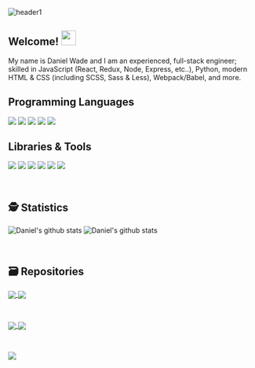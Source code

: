 ![header1](https://user-images.githubusercontent.com/8584126/92182045-8f9b8980-edff-11ea-8dfd-e942b54f8c52.png)

## Welcome! <img src="https://user-images.githubusercontent.com/8584126/92176946-5c073200-edf4-11ea-8acd-d3f7a89b6482.gif" width="30px">
My name is Daniel Wade and I am an experienced, full-stack engineer; skilled in JavaScript (React, Redux, Node, Express, etc..), Python, modern HTML & CSS (including SCSS, Sass & Less), Webpack/Babel, and more.

## Programming Languages
![](https://img.shields.io/badge/Code-JavaScript-informational?style=flat&logo=javascript&logoColor=white&color=2bbc8a)
![](https://img.shields.io/badge/Code-Python-informational?style=flat&logo=python&logoColor=white&color=2bbc8a)
![](https://img.shields.io/badge/Code-HTML-informational?style=flat&logo=html5&logoColor=white&color=2bbc8a)
![](https://img.shields.io/badge/Code-CSS-informational?style=flat&logo=css3&logoColor=white&color=2bbc8a)
![](https://img.shields.io/badge/Code-Sass-informational?style=flat&logo=sass&logoColor=white&color=2bbc8a)

## Libraries & Tools
![](https://img.shields.io/badge/Code-React-informational?style=flat&logo=react&logoColor=white&color=2bbc8a)
![](https://img.shields.io/badge/Code-Redux-informational?style=flat&logo=redux&logoColor=white&color=2bbc8a)
![](https://img.shields.io/badge/Code-NodeJS-informational?style=flat&logo=node.js&logoColor=white&color=2bbc8a)
![](https://img.shields.io/badge/Code-Webpack-informational?style=flat&logo=webpack&logoColor=white&color=2bbc8a)
![](https://img.shields.io/badge/Code-Babel-informational?style=flat&logo=babel&logoColor=white&color=2bbc8a)
![](https://img.shields.io/badge/Code-Electron-informational?style=flat&logo=electron&logoColor=white&color=2bbc8a)

<br>

## 🕵️ Statistics
![Daniel's github stats](https://github-readme-stats.vercel.app/api?username=iPzard&show_icons=true&line_height=32&count_private=true&hide=stars&title_color=ffffff&text_color=c9cacc&icon_color=2bbc8a&bg_color=1d1f21)
![Daniel's github stats](https://github-readme-stats.vercel.app/api/top-langs/?username=iPzard&&hide=html&title_color=ffffff&text_color=c9cacc&icon_color=2bbc8a&bg_color=1d1f21)


<br>

## 🗃️ Repositories

<a href="https://github.com/default-services/components">
  <img align="center" src="https://github-readme-stats.vercel.app/api/pin/?username=default-services&repo=components&title_color=ffffff&text_color=c9cacc&icon_color=2bbc8a&bg_color=1d1f21"/>
</a>

<a href="https://github.com/default-services/icons">
  <img align="center" src="https://github-readme-stats.vercel.app/api/pin/?username=default-services&repo=icons&title_color=ffffff&text_color=c9cacc&icon_color=2bbc8a&bg_color=1d1f21" />
</a>   

&nbsp;&nbsp;

<a href="https://github.com/iPzard/electron-react-python-template">
  <img align="center" src="https://github-readme-stats.vercel.app/api/pin/?username=iPzard&repo=electron-react-python-template&title_color=ffffff&text_color=c9cacc&icon_color=2bbc8a&bg_color=1d1f21"/>
</a>

<a href="https://github.com/iPzard/media-file-renamer">
  <img align="center" src="https://github-readme-stats.vercel.app/api/pin/?username=iPzard&repo=media-file-renamer&title_color=ffffff&text_color=c9cacc&icon_color=2bbc8a&bg_color=1d1f21" />
</a>

&nbsp;&nbsp;

<a href="https://github.com/iPzard/multi-app-express-server">
  <img align="center" src="https://github-readme-stats.vercel.app/api/pin/?username=iPzard&repo=multi-app-express-server&title_color=ffffff&text_color=c9cacc&icon_color=2bbc8a&bg_color=1d1f21" />
</a>

